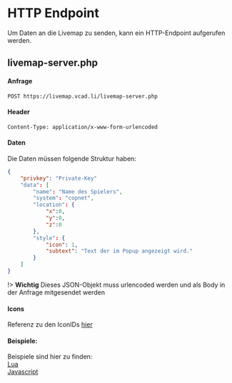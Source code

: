 # HTTP Endpoint

Um Daten an die Livemap zu senden, kann ein HTTP-Endpoint aufgerufen werden.


## livemap-server.php
#### Anfrage
`POST https://livemap.vcad.li/livemap-server.php`
#### Header
```
Content-Type: application/x-www-form-urlencoded
```

#### Daten
Die Daten müssen folgende Struktur haben:

```json
{
    "privkey": "Private-Key"
    "data": [
        "name": "Name des Spielers",
        "system": "copnet",
        "location": {
            "x":0,
            "y":0,
            "z":0
        },
        "style": {
            "icon": 1,
            "subtext": "Text der im Popup angezeigt wird."
        }
    ]
}

```
!> **Wichtig** Dieses JSON-Objekt muss urlencoded werden und als Body in der Anfrage mitgesendet werden
#### Icons
Referenz zu den IconIDs [hier](livemap/endpoint/icons)

#### Beispiele:
Beispiele sind hier zu finden:  
[Lua](livemap/endpoint/examples/lua.md)  
[Javascript](livemap/endpoint/examples/js.md)